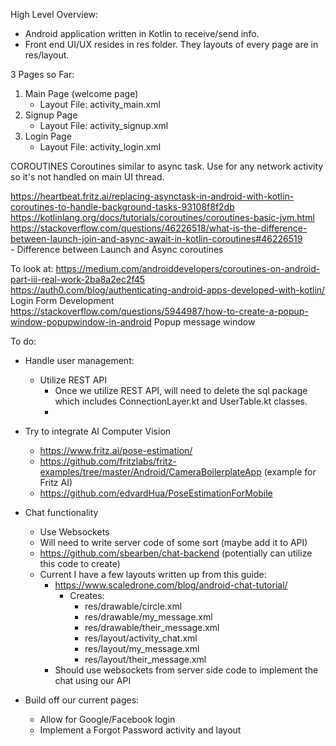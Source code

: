 High Level Overview:
- Android application written in Kotlin to receive/send info.
- Front end UI/UX resides in res folder. They layouts of every page are in res/layout. 

3 Pages so Far: 
1) Main Page (welcome page)
    - Layout File: activity_main.xml
2) Signup Page
    - Layout File: activity_signup.xml
3) Login Page
    - Layout File: activity_login.xml


COROUTINES
Coroutines similar to async task. Use for any network activity so it's not handled on main UI thread.  


https://heartbeat.fritz.ai/replacing-asynctask-in-android-with-kotlin-coroutines-to-handle-background-tasks-93108f8f2db  
https://kotlinlang.org/docs/tutorials/coroutines/coroutines-basic-jvm.html  
https://stackoverflow.com/questions/46226518/what-is-the-difference-between-launch-join-and-async-await-in-kotlin-coroutines#46226519  
    - Difference between Launch and Async coroutines


To look at:
https://medium.com/androiddevelopers/coroutines-on-android-part-iii-real-work-2ba8a2ec2f45  
https://auth0.com/blog/authenticating-android-apps-developed-with-kotlin/  Login Form Development  
https://stackoverflow.com/questions/5944987/how-to-create-a-popup-window-popupwindow-in-android Popup message window  


To do:
- Handle user management:
    - Utilize REST API
        - Once we utilize REST API, will need to delete the sql package which includes ConnectionLayer.kt and UserTable.kt classes. 
        - 

- Try to integrate AI Computer Vision
    - https://www.fritz.ai/pose-estimation/
    - https://github.com/fritzlabs/fritz-examples/tree/master/Android/CameraBoilerplateApp (example for Fritz AI)
    - https://github.com/edvardHua/PoseEstimationForMobile

- Chat functionality
    - Use Websockets
    - Will need to write server code of some sort (maybe add it to API)
    - https://github.com/sbearben/chat-backend (potentially can utilize this code to create)
    - Current I have a few layouts written up from this guide: 
        - https://www.scaledrone.com/blog/android-chat-tutorial/
            - Creates:
                - res/drawable/circle.xml
                - res/drawable/my_message.xml
                - res/drawable/their_message.xml
                - res/layout/activity_chat.xml
                - res/layout/my_message.xml
                - res/layout/their_message.xml
        - Should use websockets from server side code to implement the chat using our API
        
- Build off our current pages:
    - Allow for Google/Facebook login
    - Implement a Forgot Password activity and layout


